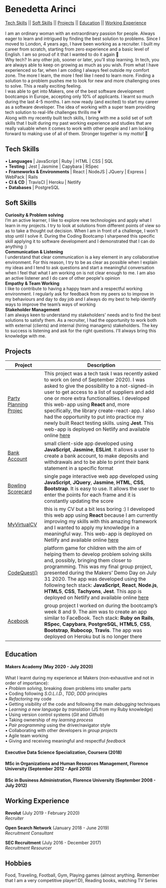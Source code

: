 # Benedetta Arinci
[Tech Skills](#tech-skills) || [Soft Skills](#soft-skills) || [Projects](#projects) || [Education](#education) || [Working Experience](#working-experience)<br>
<br>
I am an ordinary woman with an extraordinary passion for people. Always eager to learn and intrigued by finding the best solution to problems.
Since I moved to London, 4 years ago, I have been working as a recruiter. I built my career from scratch, starting from zero experience and a basic level of English. I am so proud of it that I wanted to do it again 💪<br>
Why tech? In any other job, sooner or later, you'll stop learning. In tech, you are always able to keep on growing as much as you wish.
From what I have experienced so far, when I am coding I always feel outside my comfort zone. The more I learn, the more I feel like I need to learn more. Finding a solution to a problem pushes me to look for new and more challenging ones to solve. This a really exciting feeling.<br>
I was able to get into Makers, one of the best software development bootcamps in Europe, accepting only 10% of applicants. I learnt so much during the last 4-5 months. I am now ready (and excited) to start my career as a software developer. The idea of working with a super team providing tech solution to real-life challenges thrills me 💗 <br> 
Along with my recently built tech skills, I bring with me a solid set of soft skills that I built during my past working experience and studies that are really valuable when it comes to work with other people and I am looking forward to making use of all of them. Stronger together is my motto! 🙌


## Tech Skills

• **Languages** | JavaScript | Ruby | HTML | CSS | SQL<br>
• **Testing** | Jest | Jasmine | Capybara | RSpec<br>
• **Frameworks & Environments** | React | NodeJS | JQuery | Express | WebPack | Rails<br>
• **CI & CD** | TravisCI | Heroku | Netlify<br>
• **Databases** | PostgreSQL<br>

## Soft Skills

**Curiosity & Problem solving**<br>
I’m an active learner, I like to explore new technologies and apply what I learn in my
projects. I try to look at solutions from different points of view so as to take a thought out decision. When I am in front of a challenge, I won't stop until I solve it. During the Coding Bootcamp I sharpened this specific skill applying it to software development and I demonstrated that I can do anything :)<br>
**Communication & Listening**<br>
I understand that clear communication is a key element in any collaborative environment. For this reason, I try to be as clear as possible when I explain my ideas and I tend to ask questions and start a meaningful conversation when I feel that what I am working on is not clear enough to me. I am also an active listener and I do care of other people's opinion<br>
**Empathy & Team Working**<br>
I like to contribute to having a happy team and a respectful working environment. I
regularly ask for feedback from my peers so to improve in my behaviours and day to
day job and I always do my best to help identify ways to improve the team’s ways of
working<br>
**Stakeholder Management**<br>
I am always keen to understand my stakeholders' needs and to find the best solutions to satisfy them. As a recruiter, I had the opportunity to work both with external (clients) and internal (hiring managers) stakeholders. The key to success is listening and ask for the right questions. I'll always bring this knowledge with me.

## Projects
| **Project** | **Description** |
| --- | --- |
| [Party Planning Projec](https://github.com/BeneArinci/Party_Planning_Project)    | This project was a tech task I was recently asked to work on (end of September 2020). I was asked to give the possibility to a not-signed-in user to get access to a list of suppliers and add one or more extra functionalities. I developed this web-app using **React** and, more specifically, the library create-react-app. I also had the opportunity to put into practice my newly built React testing skills. using **Jest**. This web-app is deployed on Netlify and available online [here](https://benearinci-hometask.netlify.app/) |
| [Bank Account](https://github.com/BeneArinci/Bank_Tech_Test)    | small client-side app developed using **JavaScript**, **Jasmine**, **ESLint**. It allows a user to create a bank account, to make deposits and withdrawals and to be able to print their bank statement in a specific format |
| [Bowling Scorecard](https://github.com/BeneArinci/Bowling-ScoreCard)| single page interactive web app developed using **JavaScript**, **JQuery**, **Jasmine**, **HTML**, **CSS**, **Bootstrap**. It is easy to use. It allows the user to enter the points for each frame and it is constantly updating the score |
| [MyVirtualCV](https://github.com/BeneArinci/MyVirtualCV)    | this is my CV but a bit less boring :) I developed this web app using **React** because I am currently improving my skills with this amazing framework and I wanted to apply my knowledge in a meaningful way. This web-app is deployed on Netlify and available online [here](https://benearinci-portfolio.netlify.app/) |
| [CodeQuest()](https://github.com/BeneArinci/CodeQuest) | platform game for children with the aim of helping them to develop problem solving skills and, possibly, bringing them closer to programming. This was my final group project, presented during the Makers’ Demo Day on July 31 2020. The app was developed using the following tech stack: **JavaScript**, **React**, **Node.js**, **HTML5**, **CSS**, **Tachyons**, **Jest**. This app is deployed on Netlify and available online [here](https://lets-codequest.netlify.app/)|
| [Acebook](https://github.com/BeneArinci/Acebook) | group project I worked on during the bootcamp’s week 8 and 9. The aim was to create an app similar to FaceBook. Tech stack: **Ruby on Rails**, **RSpec**, **Capybara**, **PostgreSQL**, **HTML5**, **CSS**, **Bootstrap**, **Rubocop**, **Travis**. The app was deployed on Heroku but is no longer there |

## Education

#### Makers Academy (May 2020 - July 2020)
What I learnt during my experience at Makers (non-exhaustive and not in order of importance):<br>
• *Problem solving*, breaking down problems into smaller parts<br>
• Coding following *S.O.L.I.D.*, *TDD*, *DDD* principles<br>
• *Refactoring* my code<br>
• Getting visibility of the code and following the main *debugging* techniques<br>
• *Learning a new language by translation* (JS from my Ruby knowledge)<br>
• Using version control systems (*Git* and *Github*)<br>
• Taking ownership of my *learning process*<br>
• *Pair programming* using the driver/navigator style<br>
• Collaborating with other developers in *group projects*<br>
• Agile team working<br>
• Giving and receiving meaningful and respectful *feedback*<br>

#### Executive Data Science Specialization, Coursera (2018)

#### MSc in Organizations and Human Resources Management, Florence University (September 2012 - April 2015)

#### BSc in Business Administration, Florence University (September 2008 - July 2012)


## Working Experience

**Revolut** (July 2019 - February 2020)    
*Recruiter*  

**Open Search Network** (January 2018 - June 2019)   
*Recruitment Consultant*  

**SEC Recruitment** (July 2016 - December 2017)    
*Recruitment Resourcer*  

## Hobbies

Food, Traveling, Football, Gym, Playing games (almost anything. Remember that I am a very competitive player!:D), Reading books, watching TV Series
